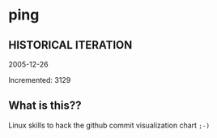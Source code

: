 # ping

## HISTORICAL ITERATION
2005-12-26

Incremented: 3129

## What is this?? 
Linux skills to hack the github commit visualization chart `;-)`
